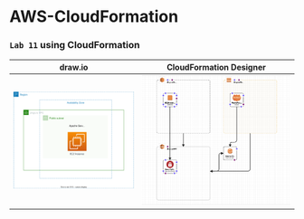 # AWS-CloudFormation

### `Lab 11` using CloudFormation 

| draw.io                         | CloudFormation Designer              |
| ----------------------------------------- | -----------------------------------   |
| ![lab requirement](images/Lab11.drawio.svg) | ![cloudformation design](images/lab11-designer.png) | 
